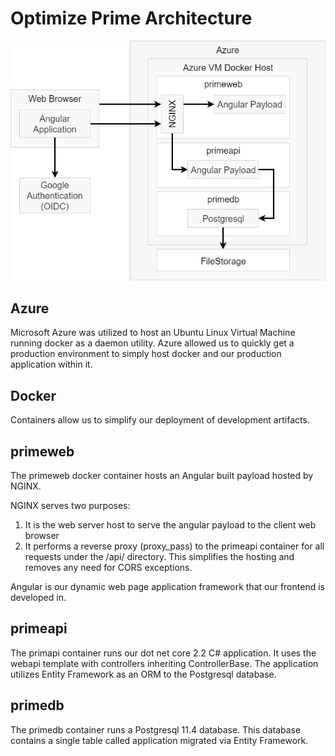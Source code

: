 # Optimize Prime Architecture

![Architecture Diagram](images/architecture.png)

## Azure

Microsoft Azure was utilized to host an Ubuntu Linux Virtual Machine running docker as a daemon utility. Azure allowed us to quickly get a production environment to simply host docker and our production application within it.

## Docker

Containers allow us to simplify our deployment of development artifacts.

## primeweb

The primeweb docker container hosts an Angular built payload hosted by NGINX. 

NGINX serves two purposes:

1. It is the web server host to serve the angular payload to the client web browser
2. It performs a reverse proxy (proxy_pass) to the primeapi container for all requests under the /api/ directory. This simplifies the hosting and removes any need for CORS exceptions.   

Angular is our dynamic web page application framework that our frontend is developed in.

## primeapi

The primapi container runs our dot net core 2.2 C# application. It uses the webapi template with controllers inheriting ControllerBase. The application utilizes Entity Framework as an ORM to the Postgresql database.

## primedb

The primedb container runs a Postgresql 11.4 database. This database contains a single table called application migrated via Entity Framework.